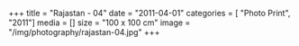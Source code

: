 +++
title = "Rajastan - 04"
date = "2011-04-01"
categories = [ "Photo Print", "2011"]
media = []
size = "100 x 100 cm"
image = "/img/photography/rajastan-04.jpg"
+++
